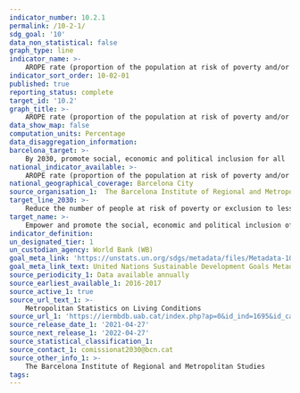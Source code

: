 ```yaml
---
indicator_number: 10.2.1
permalink: /10-2-1/
sdg_goal: '10'
data_non_statistical: false
graph_type: line
indicator_name: >-
    AROPE rate (proportion of the population at risk of poverty and/or exclusion) 
indicator_sort_order: 10-02-01
published: true
reporting_status: complete
target_id: '10.2'
graph_title: >-
    AROPE rate (proportion of the population at risk of poverty and/or exclusion) 
data_show_map: false
computation_units: Percentage
data_disaggregation_information: 
barcelona_target: >-
    By 2030, promote social, economic and political inclusion for all
national_indicator_available: >-
    AROPE rate (proportion of the population at risk of poverty and/or exclusion) 
national_geographical_coverage: Barcelona City
source_organisation_1:  The Barcelona Institute of Regional and Metropolitan Studies 
target_line_2030: >-
    Reduce the number of people at risk of poverty or exclusion to less than 15% 
target_name: >-
    Empower and promote the social, economic and political inclusion of all, irrespective of age, gender, disability, race, ethnicity, origin, religion or economic or other status
indicator_definition:
un_designated_tier: 1
un_custodian_agency: World Bank (WB)
goal_meta_link: 'https://unstats.un.org/sdgs/metadata/files/Metadata-10-02-01.pdf'
goal_meta_link_text: United Nations Sustainable Development Goals Metadata (pdf 894kB)
source_periodicity_1: Data available annually
source_earliest_available_1: 2016-2017
source_active_1: true
source_url_text_1: >-
    Metropolitan Statistics on Living Conditions
source_url_1: 'https://iermbdb.uab.cat/index.php?ap=0&id_ind=1695&id_cat=244'
source_release_date_1: '2021-04-27'
source_next_release_1: '2022-04-27'
source_statistical_classification_1: 
source_contact_1: comissionat2030@bcn.cat
source_other_info_1: >-
    The Barcelona Institute of Regional and Metropolitan Studies 
tags:
---
```

